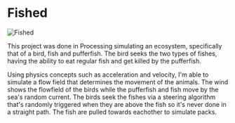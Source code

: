 # Fished
![Fished](https://user-images.githubusercontent.com/44651405/77828696-66116000-70f3-11ea-9a48-3e12229fd6c8.gif)

This project was done in Processing simulating an ecosystem, specifically that of a bird, fish and pufferfish. The bird seeks the two types of fishes, having the ability to eat regular fish and get killed by the pufferfish.

Using physics concepts such as acceleration and velocity, I'm able to simulate a flow field that determines the movement of the animals.
The wind shows the flowfield of the birds while the pufferfish and fish move by the sea's random current. 
The birds seek the fishes via a steering algorithm that's randomly triggered when they are above the fish 
so it's never done in a straight path. The fish are pulled towards eachother to simulate packs.
